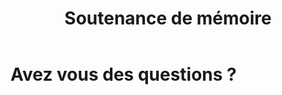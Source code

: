﻿---
title: Soutenance de mémoire

# title: Merci de votre attention
---

# Avez vous des questions ?